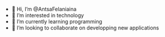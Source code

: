 - 👋 Hi, I’m @AntsaFelaniaina
- 👀 I’m interested in technology
- 🌱 I’m currently learning programming
- 💞️ I’m looking to collaborate on developping new applications


<!---
AntsaFelaniaina/AntsaFelaniaina is a ✨ special ✨ repository because its `README.md` (this file) appears on your GitHub profile.
You can click the Preview link to take a look at your changes.
--->
